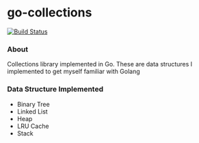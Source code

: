 # go-collections
[![Build Status](https://travis-ci.org/wang502/go-collections.svg?branch=master)](https://travis-ci.org/wang502/go-collections)

### About
Collections library implemented in Go. These are data structures I implemented to get myself familiar with Golang

### Data Structure Implemented
- Binary Tree
- Linked List
- Heap
- LRU Cache
- Stack
